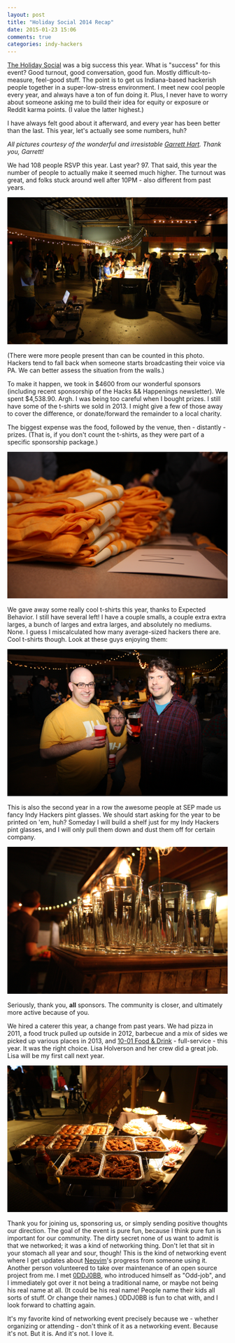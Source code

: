 ```yaml
---
layout: post
title: "Holiday Social 2014 Recap"
date: 2015-01-23 15:06
comments: true
categories: indy-hackers
---
```


[The Holiday Social](http://www.indyhackers.org/holiday-social-2014/) was a big success this year. What is "success" for this event? Good turnout, good conversation, good fun. Mostly difficult-to-measure, feel-good stuff. The point is to get us Indiana-based hackerish people together in a super-low-stress environment. I meet new cool people every year, and always have a ton of fun doing it. Plus, I never have to worry about someone asking me to build their idea for equity or exposure or Reddit karma points. (I value the latter highest.)

I have always felt good about it afterward, and every year has been better than the last. This year, let's actually see some numbers, huh?

_All pictures courtesy of the wonderful and irresistable [Garrett Hart](https://twitter.com/thirdshift). Thank you, Garrett!_

We had 108 people RSVP this year. Last year? 97. That said, this year the number of people to actually make it seemed much higher. The turnout was great, and folks stuck around well after 10PM - also different from past years.

![busy]( /images/holiday-social-busy.jpg )

(There were more people present than can be counted in this photo. Hackers tend to fall back when someone starts broadcasting their voice via PA. We can better assess the situation from the walls.)

To make it happen, we took in $4600 from our wonderful sponsors (including recent sponsorship of the Hacks && Happenings newsletter). We spent $4,538.90. Argh. I was being too careful when I bought prizes. I still have some of the t-shirts we sold in 2013. I might give a few of those away to cover the difference, or donate/forward the remainder to a local charity.

The biggest expense was the food, followed by the venue, then - distantly - prizes. (That is, if you don't count the t-shirts, as they were part of a specific sponsorship package.)

![shirts]( /images/holiday-social-shirts.jpg )

We gave away some really cool t-shirts this year, thanks to Expected Behavior. I still have several left! I have a couple smalls, a couple extra extra larges, a bunch of larges and extra larges, and absolutely no mediums. None. I guess I miscalculated how many average-sized hackers there are. Cool t-shirts though. Look at these guys enjoying them:

![photobomb]( /images/holiday-social-photobomb.jpg )

This is also the second year in a row the awesome people at SEP made us fancy Indy Hackers pint glasses. We should start asking for the year to be printed on 'em, huh? Someday I will build a shelf just for my Indy Hackers pint glasses, and I will only pull them down and dust them off for certain company.

![glasses]( /images/holiday-social-glasses.jpg )

Seriously, thank you, **all** sponsors. The community is closer, and ultimately more active because of you.

We hired a caterer this year, a change from past years. We had pizza in 2011, a food truck pulled up outside in 2012, barbecue and a mix of sides we picked up various places in 2013, and [10-01 Food & Drink](http://1001fooddrink.com/) - full-service - this year. It was the right choice. Lisa Holverson and her crew did a great job. Lisa will be my first call next year.

![food]( /images/holiday-social-food.jpg )

Thank you for joining us, sponsoring us, or simply sending positive thoughts our direction. The goal of the event is pure fun, because I think pure fun is important for our community. The dirty secret none of us want to admit is that we networked; it was a kind of networking thing. Don't let that sit in your stomach all year and sour, though! This is the kind of networking event where I get updates about [Neovim](http://neovim.org/)'s progress from someone using it. Another person volunteered to take over maintenance of an open source project from me. I met [0DDJ0BB](https://twitter.com/0DDJ0BB), who introduced himself as "Odd-job", and I immediately got over it not being a traditional name, or maybe not being his real name at all. (It could be his real name! People name their kids all sorts of stuff. Or change their names.) 0DDJ0BB is fun to chat with, and I look forward to chatting again.

It's my favorite kind of networking event precisely because we - whether organizing or attending - don't think of it as a networking event. Because it's not. But it is. And it's not. I love it.

